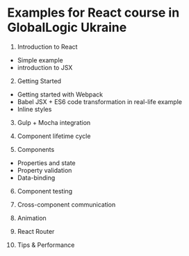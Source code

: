 # Examples for React course in GlobalLogic Ukraine

1. Introduction to React  

 - Simple example
 - introduction to JSX

2. Getting Started  

 - Getting started with Webpack
 - Babel JSX + ES6 code transformation in real-life example
 - Inline styles

3. Gulp + Mocha integration

4. Component lifetime cycle

5. Components

 - Properties and state
 - Property validation
 - Data-binding
 
6. Component testing

7. Cross-component communication

8. Animation

9. React Router

10. Tips & Performance
